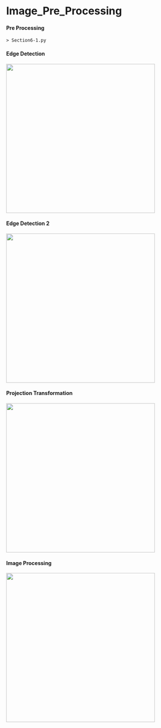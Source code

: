 # Image_Pre_Processing

#### Pre Processing
```
> Section6-1.py
```

#### Edge Detection

<img width=400 src="https://user-images.githubusercontent.com/44635266/62021594-029cfe80-b203-11e9-93d9-3d0978f9e526.png">

#### Edge Detection 2
 
<img width=400 src="https://user-images.githubusercontent.com/44635266/62021595-03359500-b203-11e9-9747-8837a13d72d0.png">

#### Projection Transformation

<img width=400 src="https://user-images.githubusercontent.com/44635266/62021596-03359500-b203-11e9-881b-5e659b79e874.png">

#### Image Processing

<img width=400 src="https://user-images.githubusercontent.com/44635266/62021597-03359500-b203-11e9-8c33-c4aa8bd6e00b.png">
